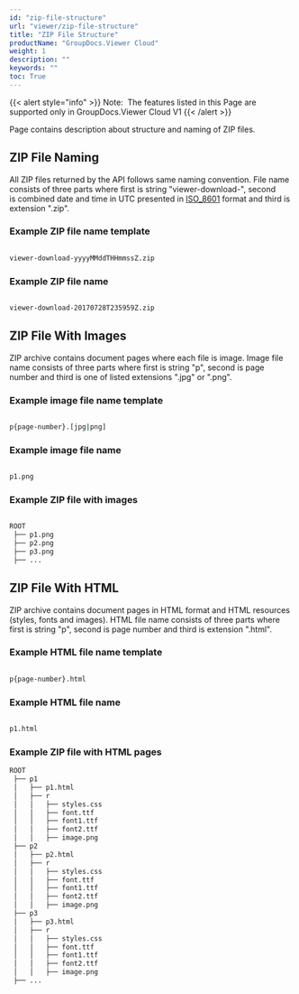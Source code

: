 ```yaml
---
id: "zip-file-structure"
url: "viewer/zip-file-structure"
title: "ZIP File Structure"
productName: "GroupDocs.Viewer Cloud"
weight: 1
description: ""
keywords: ""
toc: True
---
```


{{< alert style="info" >}}
Note:  The features listed in this Page are supported only in GroupDocs.Viewer Cloud V1
{{< /alert >}}

Page contains description about structure and naming of ZIP files.

## ZIP File Naming

All ZIP files returned by the API follows same naming convention. File name consists of three parts where first is string "viewer-download-", second is combined date and time in UTC presented in [ISO_8601](https://en.wikipedia.org/wiki/ISO_8601) format and third is extension ".zip".

### Example ZIP file name template

```bash

viewer-download-yyyyMMddTHHmmssZ.zip

```

### Example ZIP file name

```bash

viewer-download-20170728T235959Z.zip

```

## ZIP File With Images

ZIP archive contains document pages where each file is image. Image file name consists of three parts where first is string "p", second is page number and third is one of listed extensions ".jpg" or ".png".

### Example image file name template

```bash

p{page-number}.[jpg|png]

```

### Example image file name

```bash

p1.png

```

### Example ZIP file with images

```bash

ROOT
 ├── p1.png
 ├── p2.png
 ├── p3.png
 ├── ...

```

## ZIP File With HTML

ZIP archive contains document pages in HTML format and HTML resources (styles, fonts and images). HTML file name consists of three parts where first is string "p", second is page number and third is extension ".html".

### Example HTML file name template

```bash

p{page-number}.html

```

### Example HTML file name ###

```bash

p1.html

```

### Example ZIP file with HTML pages

```bash
ROOT
 ├── p1
 │   ├── p1.html
 │   ├── r
 │   │   ├── styles.css
 │   │   ├── font.ttf
 │   │   ├── font1.ttf
 │   │   ├── font2.ttf
 │   │   ├── image.png
 ├── p2
 │   ├── p2.html
 │   ├── r
 │   │   ├── styles.css
 │   │   ├── font.ttf
 │   │   ├── font1.ttf
 │   │   ├── font2.ttf
 │   │   ├── image.png
 ├── p3
 │   ├── p3.html
 │   ├── r
 │   │   ├── styles.css
 │   │   ├── font.ttf
 │   │   ├── font1.ttf
 │   │   ├── font2.ttf
 │   │   ├── image.png
 ├── ...

```

